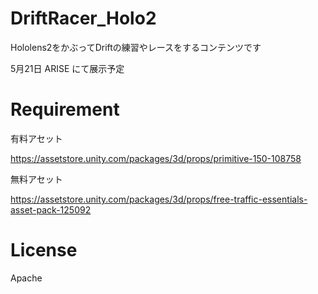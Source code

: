# DriftRacer_Holo2
Hololens2をかぶってDriftの練習やレースをするコンテンツです

5月21日 ARISE にて展示予定


# Requirement
有料アセット

https://assetstore.unity.com/packages/3d/props/primitive-150-108758

無料アセット

https://assetstore.unity.com/packages/3d/props/free-traffic-essentials-asset-pack-125092

# License
Apache

